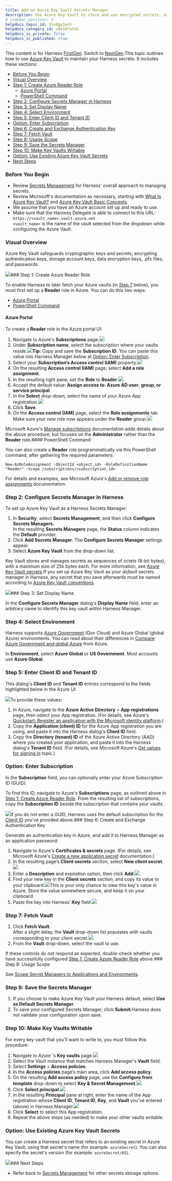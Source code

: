 ```yaml
---
title: Add an Azure Key Vault Secrets Manager
description: Use Azure Key Vault to store and use encrypted secrets, such as access keys.
# sidebar_position: 2
helpdocs_topic_id: 2nv0gy1wnh
helpdocs_category_id: o9x167at52
helpdocs_is_private: false
helpdocs_is_published: true
---
```


This content is for Harness [FirstGen](https://docs.harness.io/article/1fjmm4by22). Switch to [NextGen](/article/53jrd1cv4i-azure-key-vault).This topic outlines how to use [Azure Key Vault](https://docs.microsoft.com/en-us/azure/key-vault/key-vault-whatis) to maintain your Harness secrets. It includes these sections:

* [Before You Begin](#before_you_begin)
* [Visual Overview](#visual_overview)
* [Step 1: Create Azure Reader Role](#step_1_create_azure_reader_role)
	+ [Azure Portal](#azure_portal)
	+ [PowerShell Command](#power_shell_command)
* [Step 2: Configure Secrets Manager in Harness](#step_2_configure_secrets_manager_in_harness)
* [Step 3: Set Display Name](#step_3_set_display_name)
* [Step 4: Select Environment](#step_4_select_environment)
* [Step 5: Enter Client ID and Tenant ID](#step_5_enter_client_id_and_tenant_id)
* [Option: Enter Subscription](#option_enter_subscription)
* [Step 6: Create and Exchange Authentication Key](#step_6_create_and_exchange_authentication_key)
* [Step 7: Fetch Vault](#step_7_fetch_vault)
* [Step 8: Usage Scope](#step_8_usage_scope)
* [Step 9: Save the Secrets Manager](#step_9_save_the_secrets_manager)
* [Step 10: Make Key Vaults Writable](#step_10_make_key_vaults_writable)
* [Option: Use Existing Azure Key Vault Secrets](#option_use_existing_azure_key_vault_secrets)
* [Next Steps](#next_steps)

### Before You Begin

* Review [Secrets Management](/article/au38zpufhr-secret-management) for Harness' overall approach to managing secrets.
* Review Microsoft's documentation as necessary, starting with [What Is Azure Key Vault?](https://docs.microsoft.com/en-us/azure/key-vault/key-vault-overview) and [Azure Key Vault Basic Concepts](https://docs.microsoft.com/en-us/azure/key-vault/key-vault-whatis).
* We assume that you have an Azure account set up and ready to use.
* Make sure that the Harness Delegate is able to connect to this URL: `https://<vault_name>.vault.azure.net`  
`<vault_name>` is the name of the vault selected from the dropdown while configuring the Azure Vault.

### Visual Overview

Azure Key Vault safeguards cryptographic keys and secrets, encrypting authentication keys, storage account keys, data encryption keys, .pfx files, and passwords.

![](https://files.helpdocs.io/kw8ldg1itf/articles/2nv0gy1wnh/1585685297465/image.png)### Step 1: Create Azure Reader Role

To enable Harness to later fetch your Azure vaults (in [Step 7](#step_7) below), you must first set up a **Reader** role in Azure. You can do this two ways:

* [Azure Portal](#azure_portal)
* [PowerShell Command](#powershell_command)

#### Azure Portal

To create a **Reader** role in the Azure portal UI:

1. Navigate to Azure's **Subscriptions** page.![](https://files.helpdocs.io/kw8ldg1itf/articles/2nv0gy1wnh/1585527735834/image.png)
2. Under **Subscription name**, select the subscription where your vaults reside.![](https://files.helpdocs.io/kw8ldg1itf/articles/2nv0gy1wnh/1585695399595/image.png)**Tip:** Copy and save the **Subscription ID**. You can paste this value into Harness Manager below at [Option: Enter Subscription](#subscription).
3. Select your **Subscription’s Access control (IAM)** property.![](https://files.helpdocs.io/kw8ldg1itf/articles/2nv0gy1wnh/1585528480442/image.png)
4. On the resulting **Access control (IAM)** page, select **Add a role assignment**.
5. In the resulting right pane, set the **Role** to **Reader**.![](https://files.helpdocs.io/kw8ldg1itf/articles/2nv0gy1wnh/1585529001796/image.png)
6. Accept the default value: **Assign access to**: **Azure AD user**, **group, or service principal**.
7. In the **Select** drop-down, select the name of your Azure App registration.![](https://files.helpdocs.io/kw8ldg1itf/articles/2nv0gy1wnh/1585529163155/image.png)
8. Click **Save**.
9. On the **Access control (IAM)** page, select the **Role assignments** tab. Make sure your new role now appears under the **Reader** group.![](https://files.helpdocs.io/kw8ldg1itf/articles/2nv0gy1wnh/1585529477508/image.png)

Microsoft Azure's [Manage subscriptions](https://docs.microsoft.com/en-us/azure/cost-management-billing/manage/add-change-subscription-administrator#to-assign-a-user-as-an-administrator) documentation adds details about the above procedure, but focuses on the **Administrator** rather than the **Reader** role.#### PowerShell Command

You can also create a **Reader** role programmatically via this PowerShell command, after gathering the required parameters:


```
New-AzRoleAssignment -ObjectId <object_id> -RoleDefinitionName "Reader" -Scope /subscriptions/<subscription_id>
```
For details and examples, see Microsoft Azure's [Add or remove role assignments](https://docs.microsoft.com/en-us/azure/role-based-access-control/role-assignments-powershell#application-at-a-subscription-scope) documentation.

### Step 2: Configure Secrets Manager in Harness

To set up Azure Key Vault as a Harness Secrets Manager:

1. In **Security**, select **Secrets Management**, and then click **Configure Secrets Managers.**  
In the resulting **Secrets Managers** page, the **Status** column indicates the **Default** provider.
2. Click **Add Secrets Manager**. The **Configure Secrets Manager** settings appear.
3. Select **Azure Key Vault** from the drop-down list.  
  
Key Vault stores and manages secrets as sequences of octets (8-bit bytes), with a maximum size of 25k bytes each. For more information, see [Azure Key Vault secrets](https://docs.microsoft.com/en-us/azure/key-vault/secrets/about-secrets).If you set up Azure Key Vault as your *default* secrets manager in Harness, any secret that you save afterwards must be named according to [Azure Key Vault conventions](https://docs.microsoft.com/en-us/azure/key-vault/about-keys-secrets-and-certificates).

![](https://files.helpdocs.io/kw8ldg1itf/articles/2nv0gy1wnh/1635528886439/clean-shot-2021-10-29-at-10-34-36.png)### Step 3: Set Display Name

In the **Configure Secrets Manager** dialog's **Display Name** field, enter an arbitrary name to identify this key vault within Harness Manager.

### Step 4: Select Environment

Harness supports [Azure Government](https://docs.microsoft.com/en-us/azure/azure-government/) (Gov Cloud) and Azure Global (global Azure) environments. You can read about their differences in [Compare Azure Government and global Azure](https://docs.microsoft.com/en-us/azure/azure-government/compare-azure-government-global-azure) from Azure.

In **Environment**, select **Azure Global** or **US Government**. Most accounts use **Azure Global**.

### Step 5: Enter Client ID and Tenant ID

This dialog's **Client ID** and **Tenant ID** entries correspond to the fields highlighted below in the Azure UI:

![](https://files.helpdocs.io/kw8ldg1itf/articles/2nv0gy1wnh/1585627547567/image.png)To provide these values:

1. In Azure, navigate to the **Azure Active Directory** > **App registrations** page, then select your App registration. (For details, see Azure's [Quickstart: Register an application with the Microsoft identity platform](https://docs.microsoft.com/en-us/azure/active-directory/develop/quickstart-v1-add-azure-ad-app).)
2. Copy the **Application (client) ID** for the Azure App registration you are using, and paste it into the Harness dialog's **Client ID** field.
3. Copy the **Directory (tenant) ID** of the Azure Active Directory (AAD) where you created your application, and paste it into the Harness dialog's **Tenant ID** field. (For details, see Microsoft Azure's [Get values for signing in](https://docs.microsoft.com/en-us/azure/active-directory/develop/howto-create-service-principal-portal#get-values-for-signing-in) topic.)

### Option: Enter Subscription

In the **Subscription** field, you can optionally enter your Azure Subscription ID (GUID).

To find this ID, navigate to Azure's **Subscriptions** page, as outlined above in [Step 1: Create Azure Reader Role](#step_1). From the resulting list of subscriptions, copy the **Subscription ID** beside the subscription that contains your vaults.

![](https://files.helpdocs.io/kw8ldg1itf/articles/2nv0gy1wnh/1585625743106/image.png)If you do not enter a GUID, Harness uses the default subscription for the [Client ID](#step_4) you've provided above.### Step 6: Create and Exchange Authentication Key

Generate an authentication key in Azure, and add it to Harness Manager as an application password:

1. Navigate to Azure's **Certificates & secrets** page. (For details, see Microsoft Azure's [Create a new application secret](https://docs.microsoft.com/en-us/azure/azure-resource-manager/resource-group-create-service-principal-portal#get-application-id-and-authentication-key) documentation.)
2. In the resulting page’s **Client secrets** section, select **New client secret**.![](https://files.helpdocs.io/kw8ldg1itf/articles/2nv0gy1wnh/1585535715641/image.png)
3. Enter a **Description** and expiration option, then click **Add**.![](https://files.helpdocs.io/kw8ldg1itf/articles/2nv0gy1wnh/1585536012676/image.png)
4. Find your new key in the **Client secrets** section, and copy its value to your clipboard.![](https://files.helpdocs.io/kw8ldg1itf/articles/2nv0gy1wnh/1585536424303/image.png)This is your only chance to view this key's value in Azure. Store the value somewhere secure, and keep it on your clipboard.
5. Paste the key into Harness’ **Key** field.![](https://files.helpdocs.io/kw8ldg1itf/articles/2nv0gy1wnh/1585537408409/image.png)

### Step 7: Fetch Vault

1. Click **Fetch Vault**.  
After a slight delay, the **Vault** drop-down list populates with vaults corresponding to your client secret.![](https://files.helpdocs.io/kw8ldg1itf/articles/2nv0gy1wnh/1585627871495/image.png)
2. From the **Vault** drop-down, select the vault to use.

If these controls do not respond as expected, double-check whether you have successfully configured [Step 1: Create Azure Reader Role](#step_1) above.### Step 8: Usage Scope

See [Scope Secret Managers to Applications and Environments](https://docs.harness.io/article/e4ikpd00f6-scope-secret-managers-to-applications-and-environments).

### Step 9: Save the Secrets Manager

1. If you choose to make Azure Key Vault your Harness default, select **Use as Default Secrets Manager**.
2. To save your configured Secrets Manager, click **Submit**.Harness does not validate your configuration upon save.

### Step 10: Make Key Vaults Writable

For every key vault that you'll want to write to, you must follow this procedure:

1. Navigate to Azure 's **Key vaults** page.![](https://files.helpdocs.io/kw8ldg1itf/articles/2nv0gy1wnh/1585527923316/image.png)
2. Select the Vault instance that matches Harness Manager's **Vault** field.
3. Select **Settings** > **Access policies**.
4. In the **Access policies** page’s main area, click **Add access policy**.
5. On the resulting **Add access policy** page, use the **Configure from template** drop-down to select **Key & Secret Management**.![](https://files.helpdocs.io/kw8ldg1itf/articles/2nv0gy1wnh/1585554766441/image.png)
6. Click **Select principal**.![](https://files.helpdocs.io/kw8ldg1itf/articles/2nv0gy1wnh/1585554824993/image.png)
7. In the resulting **Principal** pane at right, enter the name of the App registration whose **Client ID**, **Tenant ID**, **Key**, and **Vault** you’ve entered (above) in Harness Manager.![](https://files.helpdocs.io/kw8ldg1itf/articles/2nv0gy1wnh/1585554950689/image.png)
8. Click **Select** to select this App registration.
9. Repeat the above steps (as needed) to make your other vaults writable.

### Option: Use Existing Azure Key Vault Secrets

You can create a Harness secret that refers to an existing secret in Azure Key Vault, using that secret's name (for example: `azureSecret`). You can also specify the secret's version (for example: `azureSecret/05`).

![](https://files.helpdocs.io/kw8ldg1itf/articles/b4p6pj1jhd/1581146108813/image.png)### Next Steps

* Refer back to [Secrets Management](/article/au38zpufhr-secret-management) for other secrets storage options.

